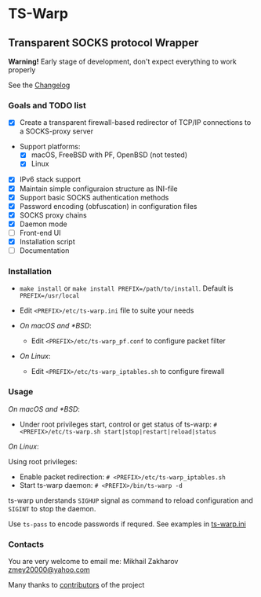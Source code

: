 # TS-Warp

## Transparent SOCKS protocol Wrapper

**Warning!** Early stage of development, don't expect everything to work properly

See the [Changelog](CHANGELOG.md)

### Goals and TODO list

- [x] Create a transparent firewall-based redirector of TCP/IP connections to
a SOCKS-proxy server

- Support platforms:
  - [x] macOS, FreeBSD with PF, OpenBSD (not tested)
  - [x] Linux

- [x] IPv6 stack support
- [x] Maintain simple configuraion structure as INI-file
- [x] Support basic SOCKS authentication methods
- [x] Password encoding (obfuscation) in configuration files
- [x] SOCKS proxy chains
- [x] Daemon mode
- [ ] Front-end UI
- [x] Installation script
- [ ] Documentation

### Installation

- `make install` or `make install PREFIX=/path/to/install`. Default is `PREFIX=/usr/local`

- Edit `<PREFIX>/etc/ts-warp.ini` file to suite your needs
  
- *On macOS and \*BSD*:
  - Edit `<PREFIX>/etc/ts-warp_pf.conf` to configure packet filter

- *On Linux*:
  - Edit `<PREFIX>/etc/ts-warp_iptables.sh` to configure firewall

### Usage

*On macOS and \*BSD*:

- Under root privileges start, control or get status of ts-warp: `# <PREFIX>/etc/ts-warp.sh start|stop|restart|reload|status`

*On Linux*:

Using root privileges:

- Enable packet redirection: `# <PREFIX>/etc/ts-warp_iptables.sh`
- Start ts-warp daemon: `# <PREFIX>/bin/ts-warp -d`

ts-warp understands `SIGHUP` signal as command to reload configuration and `SIGINT` to stop the daemon.

Use `ts-pass` to encode passwords if requred. See examples in [ts-warp.ini](examples/ts-warp.ini)

### Contacts

You are very welcome to email me: Mikhail Zakharov <zmey20000@yahoo.com>

Many thanks to [contributors](CONTRIBUTORS.md) of the project
